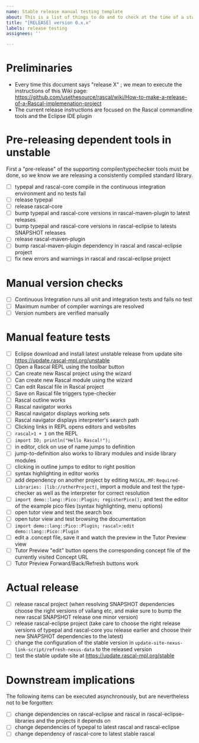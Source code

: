 ```yaml
---
name: Stable release manual testing template
about: This is a list of things to do and to check at the time of a stable release
title: "[RELEASE] version 0.x.x"
labels: release testing
assignees: ''

---
```


# Preliminaries

* Every time this document says "release X" ; we mean to execute the instructions of this Wiki page: https://github.com/usethesource/rascal/wiki/How-to-make-a-release-of-a-Rascal-implemenation-project
* The current release instructions are focused on the Rascal commandline tools and the Eclipse IDE plugin

# Pre-releasing dependent tools in unstable

First a "pre-release" of the supporting compiler/typechecker tools must be done, so we know we are releasing a consistently compiled standard library.

- [ ] typepal and rascal-core compile in the continuous integration environment and no tests fail
- [ ] release typepal
- [ ] release rascal-core
- [ ] bump typepal and rascal-core versions in rascal-maven-plugin to latest releases
- [ ] bump typepal and rascal-core versions in rascal-eclipse to latests SNAPSHOT releases
- [ ] release rascal-maven-plugin
- [ ] bump rascal-maven-plugin dependency in rascal and rascal-eclipse project
- [ ] fix new errors and warnings in rascal and rascal-eclipse project

# Manual version checks

- [ ] Continuous Integration runs all unit and integration tests and fails no test
- [ ] Maximum number of compiler warnings are resolved
- [ ] Version numbers are verified manually

# Manual feature tests

- [ ] Eclipse download and install latest unstable release from update site https://update.rascal-mpl.org/unstable
- [ ] Open a Rascal REPL using the toolbar button
- [ ] Can create new Rascal project using the wizard
- [ ] Can create new Rascal module using the wizard
- [ ] Can edit Rascal file in Rascal project
- [ ] Save on Rascal file triggers type-checker
- [ ] Rascal outline works
- [ ] Rascal navigator works
- [ ] Rascal navigator displays working sets
- [ ] Rascal navigator displays interpreter's search path
- [ ] Clicking links in REPL opens editors and websites
- [ ] `rascal>1 + 1` on the REPL
- [ ] `import IO; println("Hello Rascal!");`
- [ ] in editor, click on use of name jumps to definition
- [ ] jump-to-definition also works to library modules and inside library modules
- [ ] clicking in outline jumps to editor to right position
- [ ] syntax highlighting in editor works
- [ ] add dependency on another project by editing `RASCAL.MF`: `Required-Libraries: |lib://otherProject|`, import a module and test the type-checker as well as the interpreter for correct resolution
- [ ] `import demo::lang::Pico::Plugin; registerPico();` and test the editor of the example pico files (syntax highlighting, menu options)
- [ ] open tutor view and test the search box
- [ ] open tutor view and test browsing the documentation
- [ ] `import demo::lang::Pico::Plugin; rascal>:edit  demo::lang::Pico::Plugin`
- [ ] edit a .concept file, save it and watch the preview in the Tutor Preview view
- [ ] Tutor Preview "edit" button opens the corresponding concept file of the currently visited Concept URL
- [ ] Tutor Preview Forward/Back/Refresh buttons work

# Actual release

- [ ] release rascal project (when resolving SNAPSHOT dependencies choose the right versions of vallang etc, and make sure to bump the new rascal SNAPSHOT release one minor version)
- [ ] release rascal-eclipse project (take care to choose the right release versions of typepal and rascal-core you release earlier and choose their new SNAPSHOT dependencies to the latest)
- [ ] change the configuration of the stable version in `update-site-nexus-link-script/refresh-nexus-data` to the released version
- [ ] test the stable update site at https://update.rascal-mpl.org/stable

# Downstream implications

The following items can be executed asynchronously, but are nevertheless not to be forgotten:

- [ ] change dependencies on rascal-eclipse and rascal in rascal-eclipse-libraries and the projects it depends on
- [ ] change dependencies of typepal to latest rascal and rascal-eclipse
- [ ] change dependency of rascal-core to latest stable rascal

